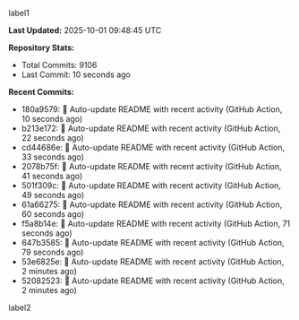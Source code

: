 
label1 
<!-- ACTIVITY_START -->
**Last Updated:** 2025-10-01 09:48:45 UTC

**Repository Stats:**
- Total Commits: 9106
- Last Commit: 10 seconds ago

**Recent Commits:**
- 180a9579: 🤖 Auto-update README with recent activity (GitHub Action, 10 seconds ago)
- b213e172: 🤖 Auto-update README with recent activity (GitHub Action, 22 seconds ago)
- cd44686e: 🤖 Auto-update README with recent activity (GitHub Action, 33 seconds ago)
- 2078b75f: 🤖 Auto-update README with recent activity (GitHub Action, 41 seconds ago)
- 501f309c: 🤖 Auto-update README with recent activity (GitHub Action, 49 seconds ago)
- 61a66275: 🤖 Auto-update README with recent activity (GitHub Action, 60 seconds ago)
- f5a8b14e: 🤖 Auto-update README with recent activity (GitHub Action, 71 seconds ago)
- 647b3585: 🤖 Auto-update README with recent activity (GitHub Action, 79 seconds ago)
- 53e6825e: 🤖 Auto-update README with recent activity (GitHub Action, 2 minutes ago)
- 52082523: 🤖 Auto-update README with recent activity (GitHub Action, 2 minutes ago)
<!-- ACTIVITY_END -->

label2
